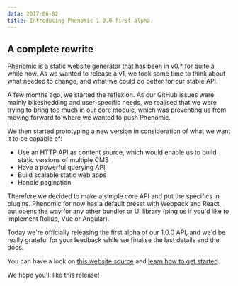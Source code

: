 ```yaml
---
data: 2017-06-02
title: Introducing Phenomic 1.0.0 first alpha
---
```


## A complete rewrite

Phenomic is a static website generator that has been in v0.* for quite a while now. As we wanted to release a v1, we took some time to think about what needed to change, and what we could do better for our stable API.

A few months ago, we started the reflexion. As our GitHub issues were mainly bikeshedding and user-specific needs, we realised that we were trying to bring too much in our core module, which was preventing us from moving forward to where we wanted to push Phenomic.

We then started prototyping a new version in consideration of what we want it to be capable of:

- Use an HTTP API as content source, which would enable us to build static versions of multiple CMS
- Have a powerful querying API
- Build scalable static web apps
- Handle pagination

Therefore we decided to make a simple core API and put the specifics in plugins. Phenomic for now has a default preset with Webpack and React, but opens the way for any other bundler or UI library (ping us if you'd like to implement Rollup, Vue or Angular).

Today we're officially releasing the first alpha of our 1.0.0 API, and we'd be really grateful for your feedback while we finalise the last details and the docs.

You can have a look on [this website source](https://github.com/phenomic/phenomic/tree/master/docs) and [learn how to get started](/docs/getting-started).

We hope you'll like this release!
